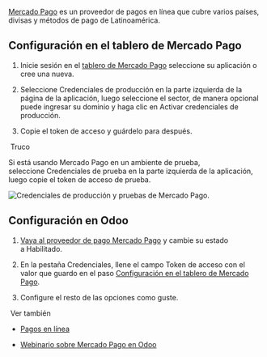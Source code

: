 [Mercado Pago](https://www.mercadopago.com/) es un proveedor de pagos en línea que cubre varios países, divisas y métodos de pago de Latinoamérica.

## Configuración en el tablero de Mercado Pago[](https://www.odoo.com/documentation/17.0/es/applications/finance/payment_providers/mercado_pago.html#configuration-on-mercado-pago-dashboard "Enlazar permanentemente con este título")

1. Inicie sesión en el [tablero de Mercado Pago](https://www.mercadopago.com.mx/developers/panel) seleccione su aplicación o cree una nueva.
    
2. Seleccione Credenciales de producción en la parte izquierda de la página de la aplicación, luego seleccione el sector, de manera opcional puede ingresar su dominio y haga clic en Activar credenciales de producción.
    
3. Copie el token de acceso y guárdelo para después.
    

 Truco

Si está usando Mercado Pago en un ambiente de prueba, seleccione Credenciales de prueba en la parte izquierda de la aplicación, luego copie el token de acceso de prueba.

![Credenciales de producción y pruebas de Mercado Pago.](https://www.odoo.com/documentation/17.0/es/_images/mp-credentials.png)

## Configuración en Odoo[](https://www.odoo.com/documentation/17.0/es/applications/finance/payment_providers/mercado_pago.html#configuration-on-odoo "Enlazar permanentemente con este título")

1. [Vaya al proveedor de pago Mercado Pago](https://www.odoo.com/documentation/17.0/es/applications/finance/payment_providers.html#payment-providers-add-new) y cambie su estado a Habilitado.
    
2. En la pestaña Credenciales, llene el campo Token de acceso con el valor que guardo en el paso [Configuración en el tablero de Mercado Pago](https://www.odoo.com/documentation/17.0/es/applications/finance/payment_providers/mercado_pago.html#payment-providers-mercado-pago-configure-dashboard).
    
3. Configure el resto de las opciones como guste.
    

 Ver también

- [Pagos en línea](https://www.odoo.com/documentation/17.0/es/applications/finance/payment_providers.html)
    
- [Webinario sobre Mercado Pago en Odoo](https://www.youtube.com/watch?v=CX8vPHMb1ic)